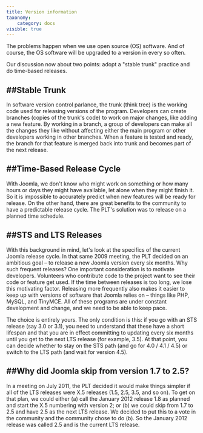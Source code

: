 ```yaml
---
title: Version information 
taxonomy:
    category: docs
visible: true
---
```


The problems happen when we use open source (OS) software. And of course, the OS software will be upgraded to a version in every so often.

Our discussion now about two points: adopt a "stable trunk" practice and do time-based releases.



##Stable Trunk
----------

In software version control parlance, the trunk (think tree) is the working code used for releasing versions of the program. Developers can create branches (copies of the trunk's code) to work on major changes, like adding a new feature. By working in a branch, a group of developers can make all the changes they like without affecting either the main program or other developers working in other branches. When a feature is tested and ready, the branch for that feature is merged back into trunk and becomes part of the next release.

##Time-Based Release Cycle
----------

With Joomla, we don't know who might work on something or how many hours or days they might have available, let alone when they might finish it. So it is impossible to accurately predict when new features will be ready for release. On the other hand, there are great benefits to the community to have a predictable release cycle. The PLT's solution was to release on a planned time schedule.


##STS and LTS Releases
----------

With this background in mind, let's look at the specifics of the current Joomla release cycle. In that same 2009 meeting, the PLT decided on an ambitious goal – to release a new Joomla version every six months. Why such frequent releases? One important consideration is to motivate developers. Volunteers who contribute code to the project want to see their code or feature get used. If the time between releases is too long, we lose this motivating factor. Releasing more frequently also makes it easier to keep up with versions of software that Joomla relies on – things like PHP, MySQL, and TinyMCE. All of these programs are under constant development and change, and we need to be able to keep pace.

The choice is entirely yours. The only condition is this: if you go with an STS release (say 3.0 or 3.1), you need to understand that these have a short lifespan and that you are in effect committing to updating every six months until you get to the next LTS release (for example, 3.5). At that point, you can decide whether to stay on the STS path (and go for 4.0 / 4.1 / 4.5) or switch to the LTS path (and wait for version 4.5).

##Why did Joomla skip from version 1.7 to 2.5?
----------

In a meeting on July 2011, the PLT decided it would make things simpler if all of the LTS releases were X.5 releases (1.5, 2.5, 3.5, and so on). To get on that plan, we could either (a) call the January 2012 release 1.8 as planned and start the X.5 numbering with version 2; or (b) we could skip from 1.7 to 2.5 and have 2.5 as the next LTS release. We decided to put this to a vote in the community and the community chose to do (b). So the January 2012 release was called 2.5 and is the current LTS release.